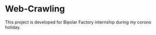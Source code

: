 # Web-Crawling
This project is developed  for Bipolar Factory internship during my corono holiday. 
